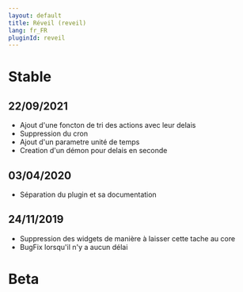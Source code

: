 ```yaml
---
layout: default
title: Réveil (reveil)
lang: fr_FR
pluginId: reveil
---
```


# Stable
## 22/09/2021
* Ajout d'une foncton de tri des actions avec leur delais
* Suppression du cron
* Ajout d'un parametre unité de temps
* Creation d'un démon pour delais en seconde

## 03/04/2020
* Séparation du plugin et sa documentation

## 24/11/2019
* Suppression des widgets de manière à laisser cette tache au core
* BugFix lorsqu'il n'y a aucun délai

# Beta

